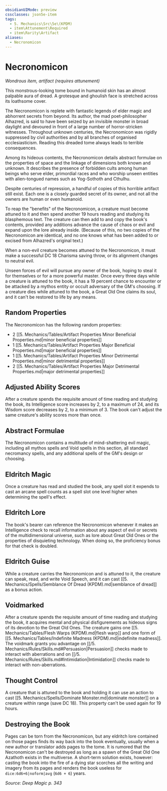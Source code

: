 ```yaml
---
obsidianUIMode: preview
cssclasses: json5e-item
tags:
  - 5. Mechanics\Src\5e\(KPDM)
  - item\Attunement\Required
  - item\Rarity\Artifact
aliases:
  - Necronomicon
---
```

# Necronomicon
*Wondrous item, artifact (requires attunement)*  


This monstrous-looking tome bound in humanoid skin has an almost palpable aura of dread. A grotesque and ghoulish face is stretched across its loathsome cover.

The Necronomicon is replete with fantastic legends of elder magic and abhorrent secrets from beyond. Its author, the mad poet-philosopher Alhazred, is said to have been seized by an invisible monster in broad daylight and devoured in front of a large number of horror-stricken witnesses. Throughout unknown centuries, the Necronomicon was rigidly suppressed by civil authorities and by all branches of organised ecclesiasticism. Reading this dreaded tome always leads to terrible consequences.

Among its hideous contents, the Necronomicon details abstract formulae on the properties of space and the linkage of dimensions both known and unknown. It describes the presence of forbidden cults among human beings who serve elder, primordial races and who worship unseen entities with alien-tongued names such as Yog-Sothoth and Cthulhu.

Despite centuries of repression, a handful of copies of this horrible artifact still exist. Each one is a closely guarded secret of its owner, and not all the owners are human or even humanoid.

To reap the "benefits" of the Necronomicon, a creature must become attuned to it and then spend another 19 hours reading and studying its blasphemous text. The creature can then add to and copy the book's contents, provided any additions advance the cause of chaos or evil and expand upon the lore already inside. (Because of this, no two copies of the Necronomicon are identical, and no one knows what has been added to or excised from Alhazred's original text.)

When a non-evil creature becomes attuned to the Necronomicon, it must make a successful DC 18 Charisma saving throw, or its alignment changes to neutral evil.

Unseen forces of evil will pursue any owner of the book, hoping to steal it for themselves or for a more powerful master. Once every three days while a creature is attuned to the book, it has a 19 percent chance to encounter or be attacked by a mythos entity or occult adversary of the GM's choosing. If a creature dies while attuned to the book, a Great Old One claims its soul, and it can't be restored to life by any means.

## Random Properties

The Necronomicon has the following random properties:

- 2 [[5. Mechanics/Tables/Artifact Properties Minor Beneficial Properties.md\|minor beneficial properties]]  
- 1 [[5. Mechanics/Tables/Artifact Properties Major Beneficial Properties.md\|major beneficial properties]]  
- 1 [[5. Mechanics/Tables/Artifact Properties Minor Detrimental Properties.md\|minor detrimental properties]]  
- 2 [[5. Mechanics/Tables/Artifact Properties Major Detrimental Properties.md\|major detrimental properties]]  

## Adjusted Ability Scores

After a creature spends the requisite amount of time reading and studying the book, its Intelligence score increases by 2, to a maximum of 24, and its Wisdom score decreases by 2, to a minimum of 3. The book can't adjust the same creature's ability scores more than once.

## Abstract Formulae

The Necronomicon contains a multitude of mind-shattering evil magic, including all mythos spells and Void spells in this section, all standard necromancy spells, and any additional spells of the GM's design or choosing.

## Eldritch Magic

Once a creature has read and studied the book, any spell slot it expends to cast an arcane spell counts as a spell slot one level higher when determining the spell's effect.

## Eldritch Lore

The book's bearer can reference the Necronomicon whenever it makes an Intelligence check to recall information about any aspect of evil or secrets of the multidimensional universe, such as lore about Great Old Ones or the properties of disquieting technology. When doing so, the proficiency bonus for that check is doubled.

## Eldritch Guise

While a creature carries the Necronomicon and is attuned to it, the creature can speak, read, and write Void Speech, and it can cast [[5. Mechanics/Spells/Semblance Of Dread (KPDM).md\|semblance of dread]] as a bonus action.

## Voidmarked

After a creature spends the requisite amount of time reading and studying the book, it acquires mental and physical disfigurements as hideous signs of its devotion to the Great Old Ones. The creature gains one [[5. Mechanics/Tables/Flesh Warps (KPDM).md\|flesh warp]] and one form of [[5. Mechanics/Tables/Indefinite Madness (KPDM).md\|indefinite madness]]. The voidmark grants you advantage on [[/5. Mechanics/Rules/Skills.md#Persuasion\|Persuasion]] checks made to interact with aberrations and on [[/5. Mechanics/Rules/Skills.md#Intimidation\|Intimidation]] checks made to interact with non-aberrations.

## Thought Control

A creature that is attuned to the book and holding it can use an action to cast [[5. Mechanics/Spells/Dominate Monster.md\|dominate monster]] on a creature within range (save DC 18). This property can't be used again for 19 hours.

## Destroying the Book

Pages can be torn from the Necronomicon, but any eldritch lore contained on those pages finds its way back into the book eventually, usually when a new author or translator adds pages to the tome. It is rumored that the Necronomicon can't be destroyed as long as a spawn of the Great Old One Azathoth exists in the multiverse. A short-term solution exists, however: casting the book into the fire of a dying star scorches all the writing and imagery from its pages and renders the book useless for `dice:6d6+6|noform|avg` (`6d6 + 6`) years.

*Source: Deep Magic p. 343*
